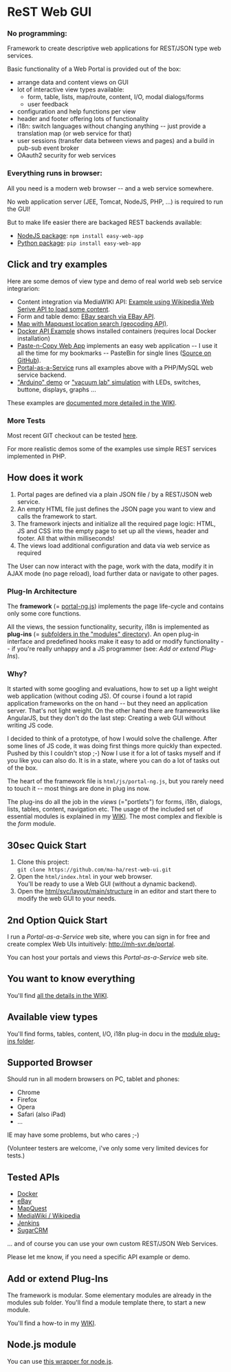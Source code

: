 # ReST Web GUI
### No programming: 

Framework to create descriptive web applications for REST/JSON type web services. 

Basic functionality of a Web Portal is provided out of the box:
* arrange data and content views on GUI
* lot of interactive view types available: 
	* form, table, lists, map/route, content, I/O, modal dialogs/forms
	* user feedback
* configuration and help functions per view
* header and footer offering lots of functionality
* i18n: switch languages without changing anything -- just provide a translation map (or web service for that)
* user sessions (transfer data between views and pages) and a build in pub-sub event broker
* OAauth2 security for web services

### Everything runs in browser:

All you need is a modern web browser -- and a web service somewhere. 

No web application server (JEE, Tomcat, NodeJS, PHP, ...) is required to run the GUI!

But to make life easier there are backaged REST backends available: 
* <a href="https://www.npmjs.com/package/easy-web-app" target="_blank">NodeJS package</a>: `npm install easy-web-app`
* <a href="https://pypi.python.org/pypi/easy-web-app" target="_blank">Python package</a>: `pip install easy-web-app`

## Click and try examples
Here are some demos of view type and demo of real world web seb service integrarion:
* Content integration via MediaWIKI API:
<a href="http://mh-svr.de/portal/show.php?layout=MoGiuwzxzh" target="_blank">Example using Wikipedia Web Serive API to load some content</a>.
* Form and table demo: 
<a href="http://mh-svr.de/portal/show.php?layout=57aqwA687d" target="_blank">EBay search via EBay API</a>.
* <a href="http://mh-svr.de/portal/show.php?layout=eoDjrkRnv" target="_blank">Map with Mapquest location search (geocoding API)</a>.
* <a href="http://mh-svr.de/portal/show.php?layout=nRBs3E9sQp" target="_blank">Docker API Example</a> shows installed containers (requires local Docker installation)
* <a href="http://mh-svr.de/copy/" target="_blank">Paste-n-Copy Web App</a> implements an easy web application -- I use it all the time for my bookmarks -- PasteBin for single lines ([Source on GitHub](https://github.com/ma-ha/copypaste)).
* <a href="http://mh-svr.de/portal/" target="_blank">Portal-as-a-Service</a> runs all examples above with a PHP/MySQL web service backend.
* <a href="http://mh-svr.de/pong_dev/index.html?layout=demos/io2" target="_blank">"Arduino" demo</a> or <a href="http://mh-svr.de/pong_dev/index.html?layout=demos/vacuumlab" target="_blank">"vacuum lab" simulation</a> with LEDs, switches, buttone, displays, graphs ...

These examples are [documented more detailed in the WIKI](https://github.com/ma-ha/rest-web-ui/wiki/Examples).

### More Tests
Most recent GIT checkout can be tested [here](http://mh-svr.de/pong_dev).

For more realistic demos some of the examples use simple REST services implemented in PHP.

## How does it work
1. Portal pages are defined via a plain JSON file / by a REST/JSON web service. 
2. An empty HTML file just defines the JSON page you want to view and calls the framework to start.
3. The framework injects and initialize all the required page logic: HTML, JS and CSS into the empty page to set up all the views, header and footer. All that within milliseconds!
4. The views load additional configuration and data via web service as required

The User can now interact with the page, work with the data, modify it in AJAX mode (no page reload), load further data or navigate to other pages. 

### Plug-In Architecture
The **framework** (= [portal-ng.js](html/js/)) implements the page life-cycle and contains only some core functions.
 
All the views, the session functionality, security, i18n is implemented as **plug-ins** (= [subfolders in the "modules" directory](html/modules/)). 
An open plug-in interface and predefined hooks make it easy to add or modify functionality -- if you're really unhappy and a JS programmer
(see: *Add or extend Plug-Ins*).

### Why?
It started with some googling and evaluations, how to set up a light weight web application (without coding JS). 
Of course i found a lot rapid application frameworks on the on hand -- but they need an application server. That's not light weight. 
On the other hand there are frameworks like AngularJS, but they don't do the last step: Creating a web GUI without writing JS code.

I decided to think of a prototype, of how I would solve the challenge. 
After some lines of JS code, it was doing first things more quickly than expected. 
Pushed by this I couldn't stop ;-) Now I use it for a lot of tasks myself and if you like you can also do.
It is in a state, where you can do a lot of tasks out of the box.

The heart of the framework file is `html/js/portal-ng.js`, but you rarely need to touch it -- most things are done in plug ins now.

The plug-ins do all the job in the *views* (="portlets") for forms, i18n, dialogs, lists, tables, content, navigation etc.
The usage of the included set of essential modules is explained in my [WIKI](https://github.com/ma-ha/rest-web-ui/wiki).
The most complex and flexible is the *form* module.  

## 30sec Quick Start
1. Clone this project:<br>
    `git clone https://github.com/ma-ha/rest-web-ui.git`
2. Open the `html/index.html` in your web browser. <br>You'll be ready to use a Web GUI (without a dynamic backend).
2. Open the [html/svc/layout/main/structure](https://github.com/ma-ha/rest-web-ui/blob/master/html/svc/layout/main/structure) in an editor and start there to modify the web GUI to your needs.

## 2nd Option Quick Start
I run a *Portal-as-a-Service* web site, where you can sign in for free and
create complex Web UIs intuitively: <a href="http://mh-svr.de/portal" target="_blank">http://mh-svr.de/portal</a>.

You can host your portals and views this *Portal-as-a-Service* web site. 

## You want to know everything 
You'll find [all the details in the WIKI](https://github.com/ma-ha/rest-web-ui/wiki).

## Available view types
You'll find forms, tables, content, I/O, i18n plug-in docu in the 
[module plug-ins folder](html/modules/). 

## Supported Browser
Should run in all modern browsers on PC, tablet and phones:
* Chrome
* Firefox
* Opera
* Safari (also iPad)
* ...

IE may have some problems, but who cares ;-)

(Volunteer testers are welcome, i've only some very limited devices for tests.)

## Tested APIs
* [Docker](http://docs.docker.com/reference/api/docker_remote_api_v1.17)
* [eBay](http://developer.ebay.com/Devzone/finding/CallRef/findItemsByKeywords.html)
* [MapQuest](http://www.mapquestapi.com/)
* [MediaWiki / Wikipedia](http://docs.docker.com/reference/api/docker_remote_api_v1.17/#list-containers)
* [Jenkins](https://wiki.jenkins-ci.org/display/JENKINS/Remote+access+API)
* [SugarCRM](http://support.sugarcrm.com/Documentation/Sugar_Developer/Sugar_Developer_Guide_6.7/Application_Framework/Web_Services/REST/)

... and of course you can use your own custom REST/JSON Web Services.

Please let me know, if you need a specific API example or demo.

## Add or extend Plug-Ins
The framework is modular. Some elementary modules are already in the modules sub folder.
You'll find a module template there, to start a new module.

You'll find a how-to in my [WIKI](https://github.com/ma-ha/rest-web-ui/wiki/Module-Programming).

## Node.js module
You can use [this wrapper for node.js](https://www.npmjs.com/package/easy-web-app).